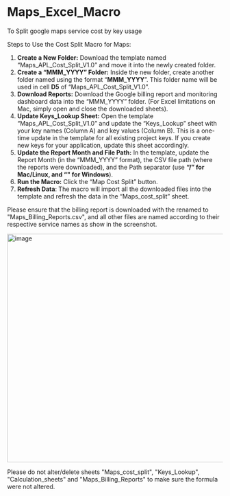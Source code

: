 # Maps_Excel_Macro
To Split google maps service cost by key usage

Steps to Use the Cost Split Macro for Maps:
1. **Create a New Folder:** Download the template named “Maps_APL_Cost_Split_V1.0” and move it into the newly created folder.
2. **Create a “MMM_YYYY” Folder:** Inside the new folder, create another folder named using the format “**MMM_YYYY**”. This folder name will be used in cell **D5** of “Maps_APL_Cost_Split_V1.0”.
3. **Download Reports:** Download the Google billing report and monitoring dashboard data into the “MMM_YYYY” folder. (For Excel limitations on Mac, simply open and close the downloaded sheets).
4. **Update Keys_Lookup Sheet:** Open the template “Maps_APL_Cost_Split_V1.0” and update the “Keys_Lookup” sheet with your key names (Column A) and key values (Column B). This is a one-time update in the template for all existing project keys. If you create new keys for your application, update this sheet accordingly.
5. **Update the Report Month and File Path:** In the template, update the Report Month (in the “MMM_YYYY” format), the CSV file path (where the reports were downloaded), and the Path separator (use ****“/”** for Mac/Linux, and “\" for Windows**).
6. **Run the Macro:** Click the “Map Cost Split” button.
7. **Refresh Data**: The macro will import all the downloaded files into the template and refresh the data in the “Maps_cost_split” sheet.


Please ensure that the billing report is downloaded with the renamed to "Maps_Billing_Reports.csv", and all other files are named according to their respective service names as show in the screenshot.


<img width="532" alt="image" src="https://github.com/user-attachments/assets/369cedef-19f4-4496-a2e7-d35f97bbcc5d">

Please do not alter/delete sheets "Maps_cost_split", "Keys_Lookup", "Calculation_sheets" and "Maps_Billing_Reports" to make sure the formula were not altered. 
